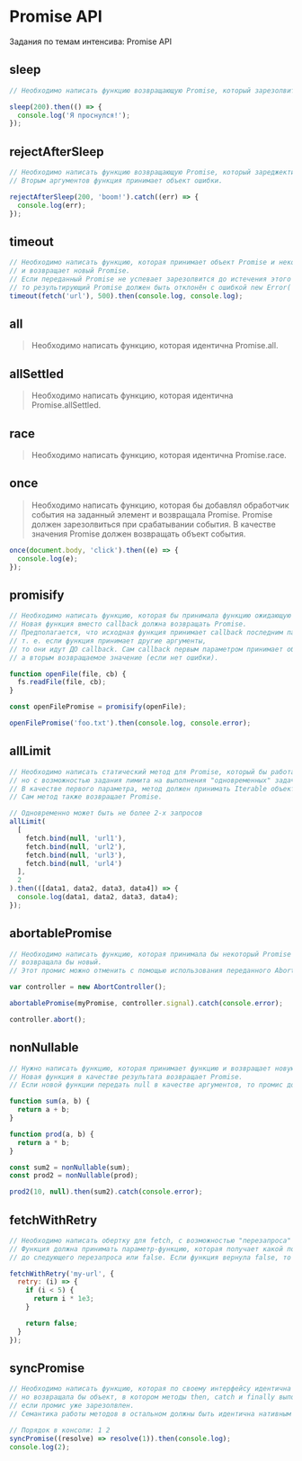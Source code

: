 # Promise API

Задания по темам интенсива: Promise API

## sleep

```js
// Необходимо написать функцию возвращающую Promise, который зарезолвится через заданное количество миллисекунд

sleep(200).then(() => {
  console.log('Я проснулся!');
});
```

## rejectAfterSleep

```js
// Необходимо написать функцию возвращающую Promise, который зареджектится через заданное количество миллисекунд.
// Вторым аргументов функция принимает объект ошибки.

rejectAfterSleep(200, 'boom!').catch((err) => {
  console.log(err);
});
```

## timeout

```js
// Необходимо написать функцию, которая принимает объект Promise и некоторое количество миллисекунд
// и возвращает новый Promise.
// Если переданный Promise не успевает зарезолвится до истечения этого времени,
// то результирующий Promise должен быть отклонён с ошибкой new Error('Timeout').
timeout(fetch('url'), 500).then(console.log, console.log);
```

## all

> Необходимо написать функцию, которая идентична Promise.all.

## allSettled

> Необходимо написать функцию, которая идентична Promise.allSettled.

## race

> Необходимо написать функцию, которая идентична Promise.race.

## once

> Необходимо написать функцию, которая бы добавлял обработчик события на заданный элемент и возвращала Promise.
> Promise должен зарезолвиться при срабатывании события. В качестве значения Promise должен возвращать объект события.

```js
once(document.body, 'click').then((e) => {
  console.log(e);
});
```

## promisify

```js
// Необходимо написать функцию, которая бы принимала функцию ожидающую callback и возвращала новую функцию.
// Новая функция вместо callback должна возвращать Promise.
// Предполагается, что исходная функция принимает callback последним параметром,
// т. е. если функция принимает другие аргументы,
// то они идут ДО callback. Сам callback первым параметром принимает объект ошибки или null,
// а вторым возвращаемое значение (если нет ошибки).

function openFile(file, cb) {
  fs.readFile(file, cb);
}

const openFilePromise = promisify(openFile);

openFilePromise('foo.txt').then(console.log, console.error);
```

## allLimit

```js
// Необходимо написать статический метод для Promise, который бы работал как Promise.all,
// но с возможностью задания лимита на выполнения "одновременных" задач.
// В качестве первого параметра, метод должен принимать Iterable объект с функциями, которые возвращают Promise.
// Сам метод также возвращает Promise.

// Одновременно может быть не более 2-х запросов
allLimit(
  [
    fetch.bind(null, 'url1'),
    fetch.bind(null, 'url2'),
    fetch.bind(null, 'url3'),
    fetch.bind(null, 'url4')
  ],
  2
).then(([data1, data2, data3, data4]) => {
  console.log(data1, data2, data3, data4);
});
```

## abortablePromise

```js
// Необходимо написать функцию, которая принимала бы некоторый Promise и экземпляр AbortController и
// возвращала бы новый.
// Этот промис можно отменить с помощью использования переданного AbortController. При отмене промис режектится.

var controller = new AbortController();

abortablePromise(myPromise, controller.signal).catch(console.error);

controller.abort();
```

## nonNullable

```js
// Нужно написать функцию, которая принимает функцию и возвращает новую.
// Новая функция в качестве результата возвращает Promise.
// Если новой функции передать null в качестве аргументов, то промис должен быть зареджекчен.

function sum(a, b) {
  return a + b;
}

function prod(a, b) {
  return a * b;
}

const sum2 = nonNullable(sum);
const prod2 = nonNullable(prod);

prod2(10, null).then(sum2).catch(console.error);
```

## fetchWithRetry

```js
// Необходимо написать обертку для fetch, с возможностью "перезапроса" в случае неудачи.
// Функция должна принимать параметр-функцию, которая получает какой по счету перезапрос и возвращать количество мс
// до следующего перезапроса или false. Если функция вернула false, то Promise запроса режектится с исходной ошибкой.

fetchWithRetry('my-url', {
  retry: (i) => {
    if (i < 5) {
      return i * 1e3;
    }

    return false;
  }
});
```

## syncPromise

```js
// Необходимо написать функцию, которая по своему интерфейсу идентична конструктору Promise,
// но возвращала бы объект, в котором методы then, catch и finally выполнятся немедленно,
// если промис уже зарезолвлен.
// Семaнтика работы методов в остальном должны быть идентична нативным промисам.

// Порядок в консоли: 1 2
syncPromise((resolve) => resolve(1)).then(console.log);
console.log(2);
```
